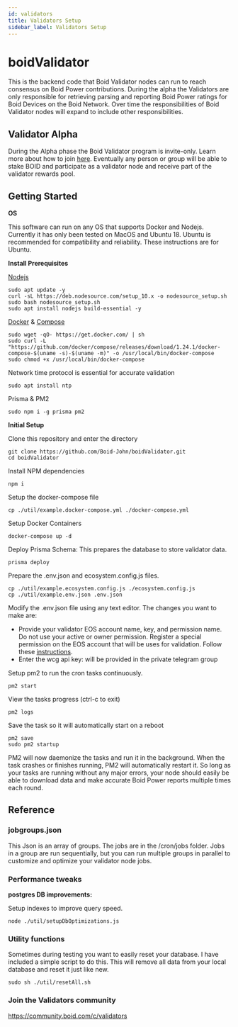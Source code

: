 ```yaml
---
id: validators
title: Validators Setup
sidebar_label: Validators Setup
---
```

# boidValidator
This is the backend code that Boid Validator nodes can run to reach consensus on Boid Power contributions. During the alpha the Validators are only responsible for retrieving parsing and reporting Boid Power ratings for Boid Devices on the Boid Network. Over time the responsibilities of Boid Validator nodes will expand to include other responsibilities.

## Validator Alpha
During the Alpha phase the Boid Validator program is invite-only. Learn more about how to join [here](https://community.boid.com/t/boid-economic-proposal/87). Eventually any person or group will be able to stake BOID and participate as a validator node and receive part of the validator rewards pool. 
## Getting Started
**OS**

This software can run on any OS that supports Docker and Nodejs. Currently it has only been tested on MacOS and Ubuntu 18. Ubuntu is recommended for compatibility and reliability. These instructions are for Ubuntu.

**Install Prerequisites**

[Nodejs](https://www.digitalocean.com/community/tutorials/how-to-install-node-js-on-ubuntu-18-04)
```
sudo apt update -y
curl -sL https://deb.nodesource.com/setup_10.x -o nodesource_setup.sh
sudo bash nodesource_setup.sh
sudo apt install nodejs build-essential -y
```
[Docker](https://docs.docker.com/install/) &
[Compose](https://docs.docker.com/compose/install/)
```
sudo wget -qO- https://get.docker.com/ | sh
sudo curl -L "https://github.com/docker/compose/releases/download/1.24.1/docker-compose-$(uname -s)-$(uname -m)" -o /usr/local/bin/docker-compose
sudo chmod +x /usr/local/bin/docker-compose
```

Network time protocol is essential for accurate validation
```
sudo apt install ntp
```

Prisma & PM2
```
sudo npm i -g prisma pm2
```

**Initial Setup**

Clone this repository and enter the directory
```
git clone https://github.com/Boid-John/boidValidator.git
cd boidValidator
```
Install NPM dependencies
```
npm i
```
Setup the docker-compose file
```
cp ./util/example.docker-compose.yml ./docker-compose.yml 
```
Setup Docker Containers
```
docker-compose up -d
```
Deploy Prisma Schema: This prepares the database to store validator data.
```
prisma deploy
```
Prepare the .env.json and ecosystem.config.js files.
```
cp ./util/example.ecosystem.config.js ./ecosystem.config.js
cp ./util/example.env.json .env.json
```
Modify the .env.json file using any text editor. The changes you want to make are:
- Provide your validator EOS account name, key, and permission name. Do not use your active or owner permission. Register a special permission on the EOS account that will be uses for validation. Follow these [instructions](https://docs.google.com/document/d/1FQTHG-oEiWirHrzuTf8BRf2OJPdLCrVbVDmfB8YQwiU/edit).
- Enter the wcg api key: will be provided in the private telegram group


Setup pm2 to run the cron tasks continuously.
```
pm2 start
```
View the tasks progress (ctrl-c to exit)
```
pm2 logs
```
Save the task so it will automatically start on a reboot
```
pm2 save
sudo pm2 startup
```

PM2 will now daemonize the tasks and run it in the background. When the task crashes or finishes running, PM2 will automatically restart it. So long as your tasks are running without any major errors, your node should easily be able to download data and make accurate Boid Power reports multiple times each round. 
 
## Reference

### jobgroups.json
This Json is an array of groups. The jobs are in the /cron/jobs folder. Jobs in a group are run sequentially, but you can run multiple groups in parallel to customize and optimize your validator node jobs.



### Performance tweaks


**postgres DB improvements:**

Setup indexes to improve query speed. 
```
node ./util/setupDbOptimizations.js
```


### Utility functions

Sometimes during testing you want to easily reset your database. I have included a simple script to do this. This will remove all data from your local database and reset it just like new. 

```
sudo sh ./util/resetAll.sh
```

### Join the Validators community
https://community.boid.com/c/validators